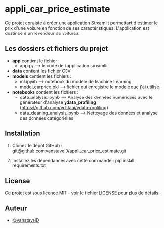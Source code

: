 # appli_car_price_estimate
Ce projet consiste à créer une application Streamlit permettant d'estimer le prix d'une voiture en fonction de ses caractéristiques. L'application est destinée à un revendeur de voitures.

## Les dossiers et fichiers du projet

- **app** contient le fichier : 
    - app.py --> le code de l'application streamlit
- **data** contient les fichier CSV
- **models** contient les fichiers :
    - ml.ipynb --> notebook du modèle de Machine Learning
    - model_carprice.pkl --> fichier qui enregistre le modèle que j'ai utilisé
- **notebooks** contient les fichiers :
    - data_analysis.ipynb --> Analyse des données numériques avec le générateur d'analyse **ydata_profiling** (https://github.com/ydataai/ydata-profiling)
    - data_cleaning_analysis.ipynb --> Nettoyage des données et analyse des données catégorielles 

## Installation

1. Clonez le dépôt GitHub : git@github.com:vanstavelD/appli_car_price_estimate.git

2. Installez les dépendances avec cette commande : pip install requirements.txt

## License

Ce projet est sous licence MIT - voir le fichier [LICENSE](LICENSE) pour plus de détails.

## Auteur

- [@vanstavelD](https://github.com/vanstavelD)

